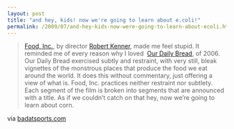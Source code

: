 ```yaml
---
layout: post
title: "and hey, kids! now we're going to learn about e.coli!"
permalink: /2009/07/and-hey-kids-now-were-going-to-learn-about-ecoli.html
---
```


> [Food, Inc.](http://http://www.foodincmovie.com/), by director [Robert Kenner](http://www.imdb.com/name/nm0448422/), made me feel stupid. It reminded me of every reason why I loved  [Our Daily Bread](http://www.ourdailybread.at/jart/projects/utb/website.jart?rel=en&content-id=1130864824947), of 2006. Our Daily Bread exercised subtly and restraint, with very still, bleak vignettes of the monstrous places that produce the food we eat around the world. It does this without commentary, just offering a view of what is. Food, Inc. practices neither restraint nor subtlety. Each segment of the film is broken into segments that are announced with a title. As if we couldn’t catch on that hey, now we’re going to learn about corn.

via [badatsports.com](http://badatsports.com/2009/food-inc-for-dummies/)